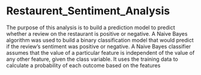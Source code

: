 # Restaurent_Sentiment_Analysis
The purpose of this analysis is to build a prediction model to predict whether a review on the restaurant is positive or negative. A Naive Bayes algorithm was used to build a binary classification model that would predict if the review’s sentiment was positive or negative. A Naive Bayes classifier assumes that the value of a particular feature is independent of the value of any other feature, given the class variable. It uses the training data to calculate a probability of each outcome based on the features
